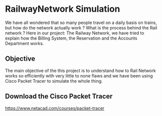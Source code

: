 # RailwayNetwork Simulation

We have all wondered that so many people travel on a daily basis on trains, but how do the network
actually work ? 
What is the process behind the Rail network ? 
Here in our project: The Railway Network, we have tried to explain how the Billing System, the Reservation and the
Accounts Department works.

## Objective
The main objective of the this project is to understand how to Rail Network works so efficiently
with very little to none flaws and we have been using Cisco Packet Tracer to simulate the whole
thing.

## Download the Cisco Packet Tracer
https://www.netacad.com/courses/packet-tracer
